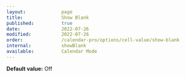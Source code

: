 ```yaml
---
layout:             page
title:              Show Blank
published:          true
date:               2022-07-26
modified:           2022-07-26
order:              /calendar-pro/options/cell-value/show-blank
internal:           showBlank
available:          Calendar Mode
---
```

**Default value:** Off
